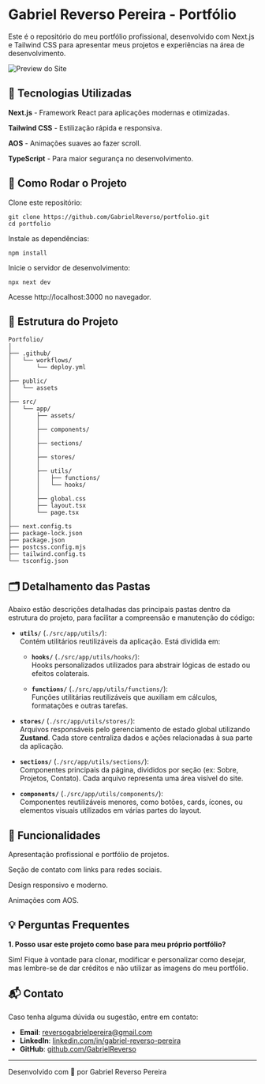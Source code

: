 # Gabriel Reverso Pereira - Portfólio

Este é o repositório do meu portfólio profissional, desenvolvido com Next.js e Tailwind CSS para apresentar meus projetos e experiências na área de desenvolvimento.

![Preview do Site](https://gabrielreverso.github.io/portfolio/WebsitePreview.jpg)

## 📌 Tecnologias Utilizadas

**Next.js** - Framework React para aplicações modernas e otimizadas.

**Tailwind CSS** - Estilização rápida e responsiva.

**AOS** - Animações suaves ao fazer scroll.

**TypeScript** - Para maior segurança no desenvolvimento.

## 🚀 Como Rodar o Projeto

Clone este repositório:

```ssh
git clone https://github.com/GabrielReverso/portfolio.git
cd portfolio
```

Instale as dependências:

```ssh
npm install
```

Inicie o servidor de desenvolvimento:

```ssh
npx next dev
```

Acesse http://localhost:3000 no navegador.

## 📂 Estrutura do Projeto

```
Portfolio/
│
├── .github/
│   └── workflows/
│       └── deploy.yml
│
├── public/
│   └── assets
│
├── src/
│   └── app/
│       ├── assets/
│       │
│       ├── components/
│       │
│       ├── sections/
│       │
│       ├── stores/
│       │
│       ├── utils/
│       │   ├── functions/
│       │   └── hooks/
│       │
│       ├── global.css
│       ├── layout.tsx
│       └── page.tsx
│
├── next.config.ts
├── package-lock.json
├── package.json
├── postcss.config.mjs
├── tailwind.config.ts
└── tsconfig.json
```

## 🗂️ Detalhamento das Pastas

Abaixo estão descrições detalhadas das principais pastas dentro da estrutura do projeto, para facilitar a compreensão e manutenção do código:

-   **`utils/`** (`./src/app/utils/`):  
    Contém utilitários reutilizáveis da aplicação. Está dividida em:

    -   **`hooks/`** (`./src/app/utils/hooks/`):  
        Hooks personalizados utilizados para abstrair lógicas de estado ou efeitos colaterais.

    -   **`functions/`** (`./src/app/utils/functions/`):  
        Funções utilitárias reutilizáveis que auxiliam em cálculos, formatações e outras tarefas.

-   **`stores/`** (`./src/app/utils/stores/`):  
    Arquivos responsáveis pelo gerenciamento de estado global utilizando **Zustand**. Cada store centraliza dados e ações relacionadas à sua parte da aplicação.

-   **`sections/`** (`./src/app/utils/sections/`):  
    Componentes principais da página, divididos por seção (ex: Sobre, Projetos, Contato). Cada arquivo representa uma área visível do site.

-   **`components/`** (`./src/app/utils/components/`):  
    Componentes reutilizáveis menores, como botões, cards, ícones, ou elementos visuais utilizados em várias partes do layout.

## 📖 Funcionalidades

Apresentação profissional e portfólio de projetos.

Seção de contato com links para redes sociais.

Design responsivo e moderno.

Animações com AOS.

## 💡 Perguntas Frequentes

**1. Posso usar este projeto como base para meu próprio portfólio?**

Sim! Fique à vontade para clonar, modificar e personalizar como desejar, mas lembre-se de dar créditos e não utilizar as imagens do meu portfólio.

## 📬 Contato

Caso tenha alguma dúvida ou sugestão, entre em contato:

-   **Email**: [reversogabrielpereira@gmail.com](mailto:reversogabrielpereira@gmail.com)
-   **LinkedIn**: [linkedin.com/in/gabriel-reverso-pereira](https://www.linkedin.com/in/gabriel-reverso-pereira)
-   **GitHub**: [github.com/GabrielReverso](https://github.com/GabrielReverso)

---

Desenvolvido com 💙 por Gabriel Reverso Pereira
